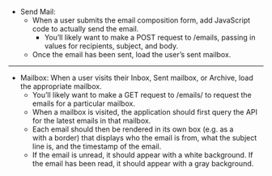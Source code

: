 - Send Mail: 
    - When a user submits the email composition form, add JavaScript code to actually send the email.
        - You’ll likely want to make a POST request to /emails, passing in values for recipients, subject, and body.
    - Once the email has been sent, load the user’s sent mailbox.

---
- Mailbox: When a user visits their Inbox, Sent mailbox, or Archive, load the appropriate mailbox.
    - You’ll likely want to make a GET request to /emails/<mailbox> to request the emails for a particular mailbox.
    - When a mailbox is visited, the application should first query the API for the latest emails in that mailbox.
    - Each email should then be rendered in its own box (e.g. as a <div> with a border) that displays who the email is from, what the subject line is, and the timestamp of the email.
    - If the email is unread, it should appear with a white background. If the email has been read, it should appear with a gray background.
